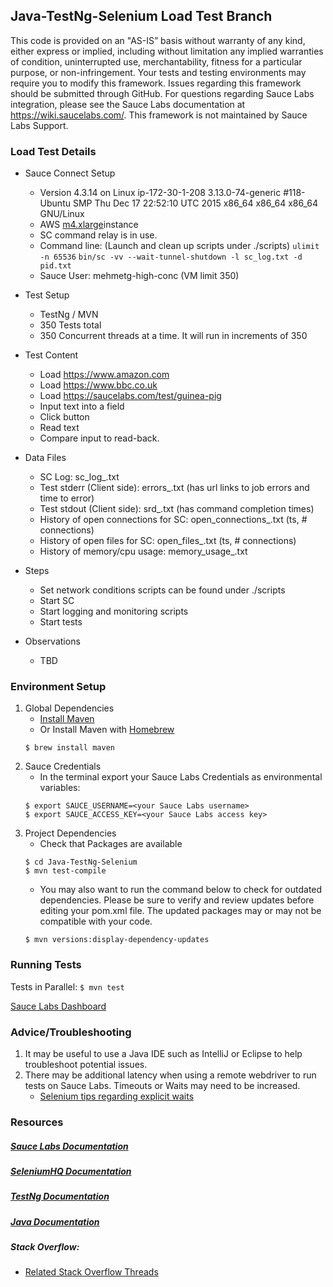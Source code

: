 ## Java-TestNg-Selenium Load Test Branch

This code is provided on an "AS-IS” basis without warranty of any kind, either express or implied, including without limitation any implied warranties of condition, uninterrupted use, merchantability, fitness for a particular purpose, or non-infringement. Your tests and testing environments may require you to modify this framework. Issues regarding this framework should be submitted through GitHub. For questions regarding Sauce Labs integration, please see the Sauce Labs documentation at https://wiki.saucelabs.com/. This framework is not maintained by Sauce Labs Support.

### Load Test Details

* Sauce Connect Setup
    * Version 4.3.14 on Linux ip-172-30-1-208 3.13.0-74-generic #118-Ubuntu SMP Thu Dec 17 22:52:10 UTC 2015 x86_64 x86_64 x86_64 GNU/Linux
    * AWS [m4.xlarge](https://aws.amazon.com/ec2/instance-types/)instance
    * SC command relay is in use. 
    * Command line: (Launch and clean up scripts under ./scripts)
        ```ulimit -n 65536```
        ```bin/sc -vv --wait-tunnel-shutdown -l sc_log.txt -d pid.txt```
    * Sauce User: mehmetg-high-conc (VM limit 350)
* Test Setup
    * TestNg / MVN
    * 350 Tests total
    * 350 Concurrent threads at a time. It will run in increments of 350
* Test Content
    * Load https://www.amazon.com
    * Load https://www.bbc.co.uk
    * Load https://saucelabs.com/test/guinea-pig
    * Input text into a field
    * Click button
    * Read text
    * Compare input to read-back.
    
* Data Files
    * SC Log: sc_log_<ts>.txt
    * Test stderr (Client side): errors_<ts>.txt (has url links to job errors and time to error)
    * Test stdout (Client side): srd_<ts>.txt (has command completion times)
    * History of open connections for SC: open_connections_<ts>.txt (ts, # connections)
    * History of open files for SC: open_files_<ts>.txt (ts, # connections)
    * History of memory/cpu usage: memory_usage_<ts>.txt
* Steps
    * Set network conditions scripts can be found under ./scripts	
    * Start SC 
    * Start logging and monitoring scripts
    * Start tests
* Observations
    * TBD

### Environment Setup

1. Global Dependencies
    * [Install Maven](https://maven.apache.org/install.html)
    * Or Install Maven with [Homebrew](http://brew.sh/)
    ```
    $ brew install maven
    ```
2. Sauce Credentials
    * In the terminal export your Sauce Labs Credentials as environmental variables:
    ```
    $ export SAUCE_USERNAME=<your Sauce Labs username>
	$ export SAUCE_ACCESS_KEY=<your Sauce Labs access key>
    ```
3. Project Dependencies
	* Check that Packages are available
	```
	$ cd Java-TestNg-Selenium
	$ mvn test-compile
	```
	* You may also want to run the command below to check for outdated dependencies. Please be sure to verify and review updates before editing your pom.xml file. The updated packages may or may not be compatible with your code.
	```
	$ mvn versions:display-dependency-updates
	```
### Running Tests

Tests in Parallel:
	```
	$ mvn test
	```

[Sauce Labs Dashboard](https://saucelabs.com/beta/dashboard/)

### Advice/Troubleshooting
1. It may be useful to use a Java IDE such as IntelliJ or Eclipse to help troubleshoot potential issues. 
2. There may be additional latency when using a remote webdriver to run tests on Sauce Labs. Timeouts or Waits may need to be increased.
    * [Selenium tips regarding explicit waits](https://wiki.saucelabs.com/display/DOCS/Best+Practice%3A+Use+Explicit+Waits)

### Resources
##### [Sauce Labs Documentation](https://wiki.saucelabs.com/)

##### [SeleniumHQ Documentation](http://www.seleniumhq.org/docs/)

##### [TestNg Documentation](http://testng.org/javadocs/index.html)

##### [Java Documentation](https://docs.oracle.com/javase/7/docs/api/)

##### Stack Overflow:
* [Related Stack Overflow Threads](http://stackoverflow.com/questions/27355003/advise-on-hierarchy-for-element-locators-in-selenium-webdriver)
